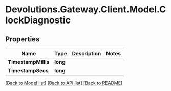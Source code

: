 # Devolutions.Gateway.Client.Model.ClockDiagnostic

## Properties

Name | Type | Description | Notes
------------ | ------------- | ------------- | -------------
**TimestampMillis** | **long** |  | 
**TimestampSecs** | **long** |  | 

[[Back to Model list]](../README.md#documentation-for-models) [[Back to API list]](../README.md#documentation-for-api-endpoints) [[Back to README]](../README.md)

